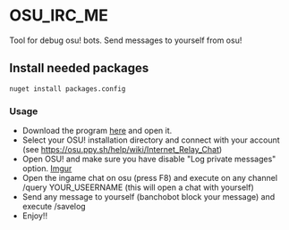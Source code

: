 # OSU_IRC_ME
Tool for debug osu! bots. Send messages to yourself from osu!

## Install needed packages
```
nuget install packages.config
```

### Usage
- Download the program [here](https://github.com/MagonxESP/OSU_IRC_ME/releases) and open it.
- Select your OSU! installation directory and connect with your account (see https://osu.ppy.sh/help/wiki/Internet_Relay_Chat)
- Open OSU! and make sure you have disable "Log private messages" option.
[Imgur](https://i.imgur.com/KgkpuVF.png)
- Open the ingame chat on osu (press F8) and execute on any channel /query YOUR_USEERNAME (this will open a chat with yourself)
- Send any message to yourself (banchobot block your message) and execute /savelog
- Enjoy!!

